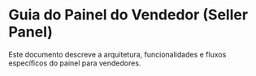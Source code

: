 # Guia do Painel do Vendedor (Seller Panel)

Este documento descreve a arquitetura, funcionalidades e fluxos específicos do painel para vendedores.
